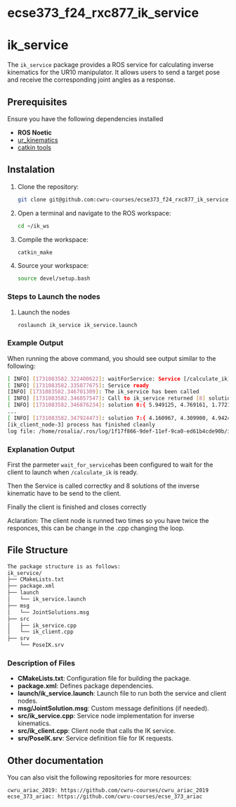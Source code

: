 # ecse373_f24_rxc877_ik_service
# ik_service

The `ik_service` package provides a ROS service for calculating inverse kinematics for the UR10 manipulator. It allows users to send a target pose and receive the corresponding joint angles as a response.

## Prerequisites

Ensure you have the following dependencies installed 

- **ROS Noetic**
- [ur_kinematics](https://github.com/ros-industrial/universal_robot/tree/noetic-devel/ur_kinematics)
- [catkin tools](https://catkin-tools.readthedocs.io/en/latest/installing.html)


## Instalation 

1. Clone the repository:
    ```bash
    git clone git@github.com:cwru-courses/ecse373_f24_rxc877_ik_service.git

    
2. Open a terminal and navigate to the ROS workspace:
    ```bash
    cd ~/ik_ws
    ```

3. Compile the workspace:
    ```bash
    catkin_make
    ```

4. Source your workspace:
    ```bash
    source devel/setup.bash
    ```
       
### Steps to Launch the nodes

1. Launch the nodes 
    ```bash
    roslaunch ik_service ik_service.launch
    ```



### Example Output

When running the above command, you should see output similar to the following:
```bash
[ INFO] [1731083582.322400622]: waitForService: Service [/calculate_ik] has not been advertised, waiting...
[ INFO] [1731083582.335877675]: Service ready 
[INFO] [1731083582.346701309]: The ik_service has been called 
[ INFO] [1731083582.346857547]: Call to ik_service returned [8] solutions 
[ INFO] [1731083582.346876234]: solution 0:{ 5.949125, 4.769161, 1.772193, 1.312628, 1.570796, 1.236736} 
... 
[ INFO] [1731083582.347924473]: solution 7:{ 4.160967, 4.309900, 4.942447, 1.743228, 4.712389, 2.590171}
[ik_client_node-3] process has finished cleanly
log file: /home/rosalia/.ros/log/1f17f866-9def-11ef-9ca0-ed61b4cde90b/ik_client_node-3*.log
```

### Explanation Output 
First  the parmeter ```wait_for_service```has been configured to wait for the client to launch when ```/calculate_ik``` is ready. 

Then the Service is called correctky and 8 solutions of the inverse kinematic have to be send to the client.

Finally the client is finished and closes correctly 

Aclaration: The client node is runned two times so you have twice the responces, this can be change in the .cpp changing the loop. 

## File Structure
```bash
The package structure is as follows:
ik_service/
├── CMakeLists.txt
├── package.xml
├── launch
│   └── ik_service.launch
├── msg
│   └── JointSolutions.msg
├── src
│   ├── ik_service.cpp
│   └── ik_client.cpp
├── srv
    └── PoseIK.srv
```

### Description of Files
- **CMakeLists.txt**: Configuration file for building the package.
- **package.xml**: Defines package dependencies.
- **launch/ik_service.launch**: Launch file to run both the service and client nodes.
- **msg/JointSolution.msg**: Custom message definitions (if needed).
- **src/ik_service.cpp**: Service node implementation for inverse kinematics.
- **src/ik_client.cpp**: Client node that calls the IK service.
- **srv/PoseIK.srv**: Service definition file for IK requests.



## Other documentation 
You can also visit the following repositories for more resources:

    cwru_ariac_2019: https://github.com/cwru-courses/cwru_ariac_2019
    ecse_373_ariac: https://github.com/cwru-courses/ecse_373_ariac
